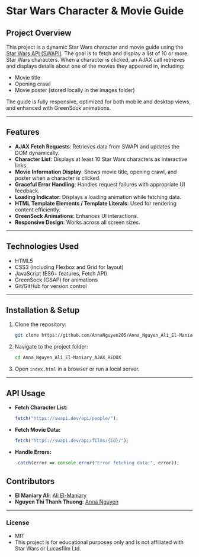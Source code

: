 # Star Wars Character & Movie Guide

## Project Overview

This project is a dynamic Star Wars character and movie guide using the [Star Wars API (SWAPI)](https://swapi.dev). The goal is to fetch and display a list of 10 or more Star Wars characters. When a character is clicked, an AJAX call retrieves and displays details about one of the movies they appeared in, including:

- Movie title
- Opening crawl
- Movie poster (stored locally in the images folder)

The guide is fully responsive, optimized for both mobile and desktop views, and enhanced with GreenSock animations.

---

## Features

- **AJAX Fetch Requests**: Retrieves data from SWAPI and updates the DOM dynamically.
- **Character List**: Displays at least 10 Star Wars characters as interactive links.
- **Movie Information Display**: Shows movie title, opening crawl, and poster when a character is clicked.
- **Graceful Error Handling**: Handles request failures with appropriate UI feedback.
- **Loading Indicator**: Displays a loading animation while fetching data.
- **HTML Template Elements / Template Literals**: Used for rendering content efficiently.
- **GreenSock Animations**: Enhances UI interactions.
- **Responsive Design**: Works across all screen sizes.

---

## Technologies Used

- HTML5
- CSS3 (including Flexbox and Grid for layout)
- JavaScript (ES6+ features, Fetch API)
- GreenSock (GSAP) for animations
- Git/GitHub for version control

---

## Installation & Setup

1. Clone the repository:
   ```sh
   git clone https://github.com/AnnaNguyen205/Anna_Nguyen_Ali_El-Maniary_AJAX_REDUX
   ```
2. Navigate to the project folder:
   ```sh
   cd Anna_Nguyen_Ali_El-Maniary_AJAX_REDUX
   ```
3. Open `index.html` in a browser or run a local server.

---

## API Usage

- **Fetch Character List:**
  ```js
  fetch("https://swapi.dev/api/people/");
  ```
- **Fetch Movie Data:**
  ```js
  fetch("https://swapi.dev/api/films/{id}/");
  ```
- **Handle Errors:**
  ```js
  .catch(error => console.error("Error fetching data:", error));
  ```

## Contributors

- **El Maniary Ali**: [Ali El-Maniary](https://github-amari)
- **Nguyen Thi Thanh Thuong**: [Anna Nguyen](https://github.com/AnnaNguyen205)

---

### License

- MIT
- This project is for educational purposes only and is not affiliated with Star Wars or Lucasfilm Ltd.
